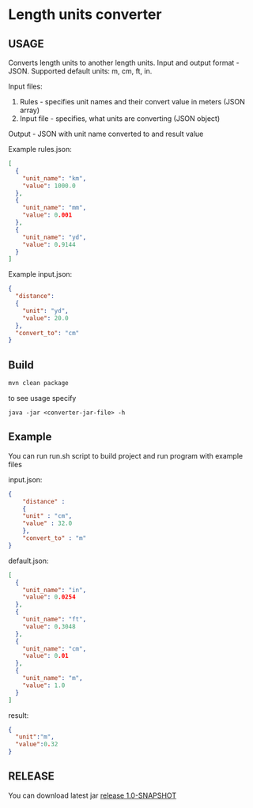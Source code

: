 # Length units converter


## USAGE
Converts length units to another length units. Input and output format - JSON.
Supported default units: m, cm, ft, in.

Input files:
1) Rules - specifies unit names and their convert value in meters (JSON array)
2) Input file - specifies, what units are converting (JSON object)

Output - JSON with unit name converted to and result value

Example rules.json:
```JSON
[
  {
    "unit_name": "km",
    "value": 1000.0
  },
  {
    "unit_name": "mm",
    "value": 0.001
  },
  {
    "unit_name": "yd",
    "value": 0.9144
  }
]
```

Example input.json:
```JSON
{
  "distance":
  {
    "unit": "yd",
    "value": 20.0
  },
  "convert_to": "cm"
}

```

## Build
```BASH
mvn clean package
```

to see usage specify
```
java -jar <converter-jar-file> -h
```
## Example
You can run run.sh script to build project and run program with example files

input.json:
```JSON
{
    "distance" :
    {
	"unit" : "cm",
	"value" : 32.0
    },
    "convert_to" : "m"
}
```


default.json:

```JSON
[
  {
    "unit_name": "in",
    "value": 0.0254
  },
  {
    "unit_name": "ft",
    "value": 0.3048
  },
  {
    "unit_name": "cm",
    "value": 0.01
  },
  {
    "unit_name": "m",
    "value": 1.0
  }
]
```


result:
```JSON
{
  "unit":"m",
  "value":0.32
}
```

## RELEASE
You can download latest jar [release 1.0-SNAPSHOT](https://github.com/kikuha21400/converter/releases/tag/java)



